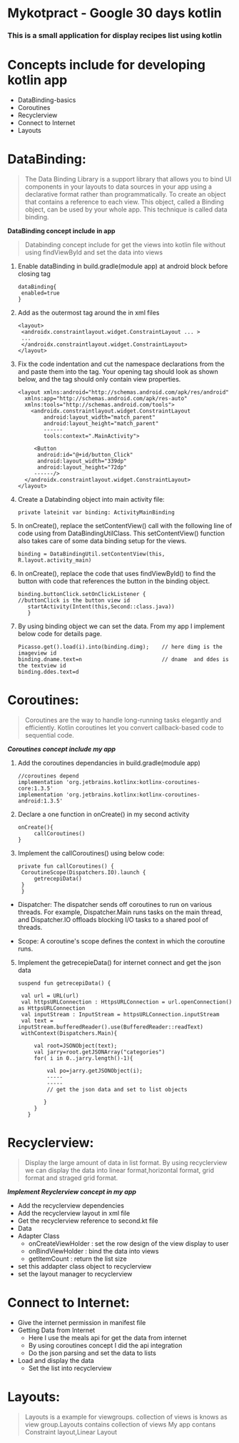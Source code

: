 # Mykotpract - Google 30 days kotlin 
### This is a small application for display recipes list using kotlin

# Concepts include for developing kotlin app
* DataBinding-basics
* Coroutines
* Recyclerview
* Connect to Internet
* Layouts

# DataBinding:
> The Data Binding Library is a support library that allows you to bind UI components in your layouts to data sources in your app using a declarative format rather than programmatically. 
> To create an object that contains a reference to each view. This object, called a Binding object, can be used by your whole app. This technique is called data binding.

**DataBinding concept include in app**
> Databinding concept include for get the views into kotlin file without using findViewById and set the data into views

1. Enable dataBinding in build.gradle(module app) at android block before closing tag

       dataBinding{
        enabled=true
       }
       
 2. Add <layout></layout> as the outermost tag around the <LinearLayout> in xml files
  
        <layout>
         <androidx.constraintlayout.widget.ConstraintLayout ... >
         ...
         </androidx.constraintlayout.widget.ConstraintLayout>
        </layout>
        
 3. Fix the code indentation and cut the namespace declarations from the <LinearLayout> and paste them into the <layout> tag. Your opening <layout> tag should look as shown below, and the <LinearLayout> tag should only contain view properties.
  
        <layout xmlns:android="http://schemas.android.com/apk/res/android"
          xmlns:app="http://schemas.android.com/apk/res-auto"
          xmlns:tools="http://schemas.android.com/tools">
            <androidx.constraintlayout.widget.ConstraintLayout
                android:layout_width="match_parent"
                android:layout_height="match_parent"
                ------
                tools:context=".MainActivity">

             <Button
              android:id="@+id/button_Click"
              android:layout_width="339dp"
              android:layout_height="72dp"
             ------/>
          </androidx.constraintlayout.widget.ConstraintLayout>
        </layout>
        
  4. Create a Databinding object into main activity file:
  
         private lateinit var binding: ActivityMainBinding
         
  5. In onCreate(), replace the setContentView() call with the following line of code using from DataBindingUtilClass. This setContentView() function also takes care of some data binding setup for the views.
  
         binding = DataBindingUtil.setContentView(this, R.layout.activity_main)
         
  6. In onCreate(), replace the code that uses findViewById() to find the button with code that references the button in the binding object.
  
         binding.buttonClick.setOnClickListener {                  //buttonClick is the button view id
            startActivity(Intent(this,Second::class.java))
            }
            
  7. By using binding object we can set the data. From my app I implement below code for details page.
  
         Picasso.get().load(i).into(binding.dimg);    // here dimg is the imageview id 
         binding.dname.text=n                         // dname  and ddes is the textview id
         binding.ddes.text=d
   
# Coroutines:
> Coroutines are the way to handle long-running tasks elegantly and efficiently. Kotlin coroutines let you convert callback-based code to sequential code.

***Coroutines concept include my app***
1. Add the coroutines dependancies in build.gradle(module app)
    
       //coroutines depend
       implementation 'org.jetbrains.kotlinx:kotlinx-coroutines-core:1.3.5'
       implementation 'org.jetbrains.kotlinx:kotlinx-coroutines-android:1.3.5'
       
2. Declare a one function in onCreate() in my second activity
 
       onCreate(){
            callCoroutines()
       }
3. Implement the callCoroutines() using below code:
   
       private fun callCoroutines() {
        CoroutineScope(Dispatchers.IO).launch {
            getrecepiData()
        }
        }
        
* Dispatcher: The dispatcher sends off coroutines to run on various threads. For example, Dispatcher.Main runs tasks on the main thread, and Dispatcher.IO offloads blocking I/O tasks to a shared pool of threads.

* Scope: A coroutine's scope defines the context in which the coroutine runs.

5. Implement the getrecepieData() for internet connect and get the json data

       suspend fun getrecepiData() {

        val url = URL(url)
        val httpsURLConnection : HttpsURLConnection = url.openConnection() as HttpsURLConnection
        val inputStream : InputStream = httpsURLConnection.inputStream
        val text = inputStream.bufferedReader().use(BufferedReader::readText)
        withContext(Dispatchers.Main){

            val root=JSONObject(text);
            val jarry=root.getJSONArray("categories")
            for( i in 0..jarry.length()-1){

                val po=jarry.getJSONObject(i);
                -----
                -----
                // get the json data and set to list objects

               }
            }
          }
          
# Recyclerview: 
> Display the large amount of data in list format. By using recyclerview we can display the data into linear format,horizontal format, grid format and straged grid format.

***Implement Reyclerview concept in my app***

* Add the recyclerview dependencies
* Add the recyclerview layout in xml file
* Get the recyclerview reference to second.kt file
* Data 
* Adapter Class
    * onCreateViewHolder : set the row design of the view display to user
    * onBindViewHolder   : bind the data into views 
    * getItemCount       : return the list size
* set this addapter class object to recyclerview
* set the layout manager to recyclerview

# Connect to Internet:

* Give the internet permission in manifest file
* Getting Data from Internet 
    * Here I use the meals api for get the data from internet
    * By using coroutines concept I did the api integration
    * Do the json parsing and set the data to lists
* Load and display the data
    * Set the list into recyclerview

# Layouts:
> Layouts is a example for viewgroups. collection of views is knows as view group.Layouts contains collection of views
> My app contans Constraint layout,Linear Layout




  
   
